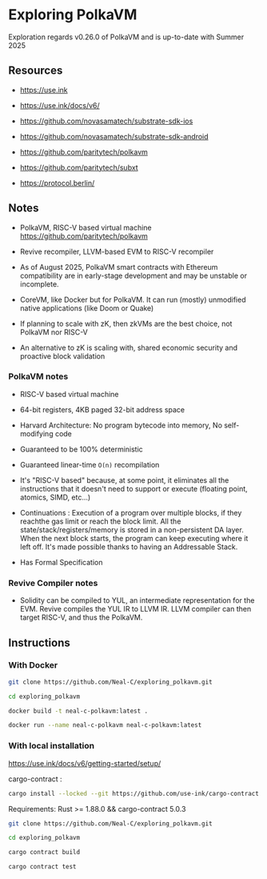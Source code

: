 # Exploring PolkaVM

Exploration regards v0.26.0 of PolkaVM and is up-to-date with Summer 2025

## Resources

- https://use.ink

- https://use.ink/docs/v6/

- https://github.com/novasamatech/substrate-sdk-ios

- https://github.com/novasamatech/substrate-sdk-android

- https://github.com/paritytech/polkavm

- https://github.com/paritytech/subxt

- https://protocol.berlin/

## Notes

- PolkaVM, RISC-V based virtual machine https://github.com/paritytech/polkavm

- Revive recompiler, LLVM-based EVM to RISC-V recompiler

- As of August 2025, PolkaVM smart contracts with Ethereum compatibility are in early-stage development and may be unstable or incomplete.

- CoreVM, like Docker but for PolkaVM. It can run (mostly) unmodified native applications (like Doom or Quake)

- If planning to scale with zK, then zkVMs are the best choice, not PolkaVM nor RISC-V

- An alternative to zK is scaling with, shared economic security and proactive block validation

### PolkaVM notes

- RISC-V based virtual machine

- 64-bit registers, 4KB paged 32-bit address space

- Harvard Architecture: No program bytecode into memory, No self-modifying code

- Guaranteed to be 100% deterministic

- Guaranteed linear-time `O(n)` recompilation

- It's "RISC-V based" because, at some point, it eliminates all the instructions that it doesn't need to support or execute (floating point, atomics, SIMD, etc...)

- Continuations : Execution of a program over multiple blocks, if they reachthe gas limit or reach the block limit. All the state/stack/registers/memory is stored in a non-persistent DA layer. When the next block starts, the program can keep executing where it left off. It's made possible thanks to having an Addressable Stack.

- Has Formal Specification


### Revive Compiler notes

- Solidity can be compiled to YUL, an intermediate representation for the EVM. Revive compiles the YUL IR to LLVM IR. LLVM compiler can then target RISC-V, and thus the PolkaVM.

## Instructions

### With Docker

```bash
git clone https://github.com/Neal-C/exploring_polkavm.git
```

```bash
cd exploring_polkavm
```

```bash
docker build -t neal-c-polkavm:latest .
```

```bash
docker run --name neal-c-polkavm neal-c-polkavm:latest
```

### With local installation

https://use.ink/docs/v6/getting-started/setup/

cargo-contract : 

```bash
cargo install --locked --git https://github.com/use-ink/cargo-contract
```

Requirements: Rust >= 1.88.0 && cargo-contract 5.0.3


```bash
git clone https://github.com/Neal-C/exploring_polkavm.git
```

```bash
cd exploring_polkavm
```

```bash
cargo contract build
```

```bash
cargo contract test
```